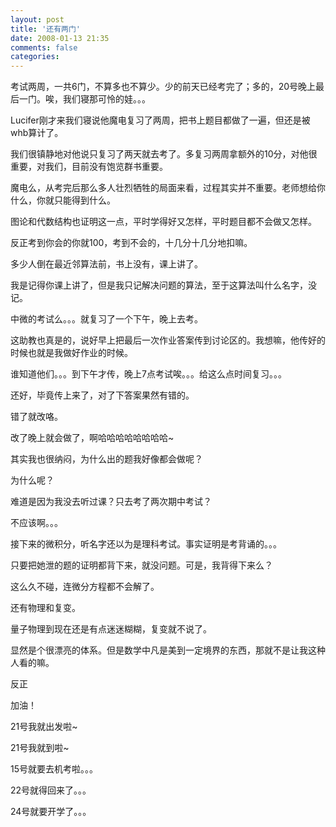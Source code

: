 ```yaml
---
layout: post
title: '还有两门'
date: 2008-01-13 21:35
comments: false
categories: 
---
```

    

考试两周，一共6门，不算多也不算少。少的前天已经考完了；多的，20号晚上最后一门。唉，我们寝那可怜的娃。。。

Lucifer刚才来我们寝说他魔电复习了两周，把书上题目都做了一遍，但还是被whb算计了。

我们很镇静地对他说只复习了两天就去考了。多复习两周拿额外的10分，对他很重要，对我们，目前没有饱览群书重要。

魔电么，从考完后那么多人壮烈牺牲的局面来看，过程其实并不重要。老师想给你什么，你就只能得到什么。

图论和代数结构也证明这一点，平时学得好又怎样，平时题目都不会做又怎样。

反正考到你会的你就100，考到不会的，十几分十几分地扣嘛。

多少人倒在最近邻算法前，书上没有，课上讲了。

我是记得你课上讲了，但是我只记解决问题的算法，至于这算法叫什么名字，没记。

中微的考试么。。。就复习了一个下午，晚上去考。

这助教也真是的，说好早上把最后一次作业答案传到讨论区的。我想嘛，他传好的时候也就是我做好作业的时候。

谁知道他们。。。到下午才传，晚上7点考试唉。。。给这么点时间复习。。。

还好，毕竟传上来了，对了下答案果然有错的。

错了就改咯。

改了晚上就会做了，啊哈哈哈哈哈哈哈哈~

其实我也很纳闷，为什么出的题我好像都会做呢？

为什么呢？

难道是因为我没去听过课？只去考了两次期中考试？

不应该啊。。。

接下来的微积分，听名字还以为是理科考试。事实证明是考背诵的。。。

只要把她泄的题的证明都背下来，就没问题。可是，我背得下来么？

这么久不碰，连微分方程都不会解了。

还有物理和复变。

量子物理到现在还是有点迷迷糊糊，复变就不说了。

显然是个很漂亮的体系。但是数学中凡是美到一定境界的东西，那就不是让我这种人看的嘛。

反正

加油！

21号我就出发啦~

21号我就到啦~

15号就要去机考啦。。。

22号就得回来了。。。

24号就要开学了。。。
